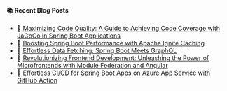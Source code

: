 #### :books: Recent Blog Posts
<!-- BLOGPOSTS:START -->
 - 🌮 [Maximizing Code Quality: A Guide to Achieving Code Coverage with JaCoCo in Spring Boot Applications](https://virendraoswal.com/maximizing-code-quality-a-guide-to-achieving-code-coverage-with-jacoco-in-spring-boot-applications)
 - 💫 [Boosting Spring Boot Performance with Apache Ignite Caching](https://virendraoswal.com/boosting-spring-boot-performance-with-apache-ignite-caching)
 - 💫 [Effortless Data Fetching: Spring Boot Meets GraphQL](https://virendraoswal.com/effortless-data-fetching-spring-boot-meets-graphql)
 - 🌮 [Revolutionizing Frontend Development: Unleashing the Power of Microfrontends with Module Federation and Angular](https://virendraoswal.com/revolutionizing-frontend-development-unleashing-the-power-of-microfrontends-with-module-federation-and-angular)
 - 🚀 [Effortless CI/CD for Spring Boot Apps on Azure App Service with GitHub Action](https://virendraoswal.com/effortless-cicd-for-spring-boot-apps-on-azure-app-service-with-github-action)<!-- BLOGPOSTS:END -->

